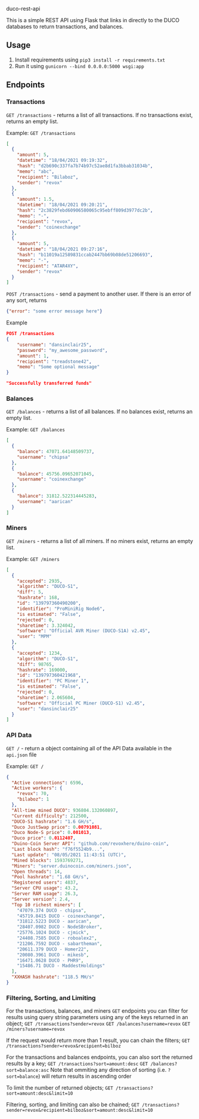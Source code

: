 duco-rest-api

This is a simple REST API using Flask that links in directly to the DUCO databases to return transactions, and balances.

## Usage

1. Install requirements using `pip3 install -r requirements.txt`
2. Run it using `gunicorn --bind 0.0.0.0:5000 wsgi:app` 

## Endpoints

### Transactions
`GET /transactions` - returns a list of all transactions. If no transactions exist, returns an empty list.

Example:
`GET /transactions`

```json
[
  {
    "amount": 5,
    "datetime": "18/04/2021 09:19:32",
    "hash": "d2b690c337fa7b74b97c52ae8d1fa3bbab31034b",
    "memo": "abc",
    "recipient": "Bilaboz",
    "sender": "revox"
  },
  {
    "amount": 1.5,
    "datetime": "18/04/2021 09:20:21",
    "hash": "2c3829febd60906580065c95ebff809d3977dc2b",
    "memo": "-",
    "recipient": "revox",
    "sender": "coinexchange"
  },
  {
    "amount": 5,
    "datetime": "18/04/2021 09:27:16",
    "hash": "b11019a12589831ccab2447bb69b08de51206693",
    "memo": "-",
    "recipient": "ATAR4XY",
    "sender": "revox"
  }
]
```



`POST /transactions` - send a payment to another user. If there is an error of any sort, returns 

```json
{"error": "some error message here"}
```

Example

```json
POST /transactions
{
    "username": "dansinclair25",
    "password": "my_awesome_password",
    "amount": 1,
    "recipient": "treadstone42",
    "memo": "Some optional message"
}
```

```json
"Successfully transferred funds"
```



### Balances

`GET /balances` - returns a list of all balances. If no balances exist, returns an empty list.

Example:
`GET /balances`

```json
[
  {
    "balance": 47071.64148509737,
    "username": "chipsa"
  },
  {
    "balance": 45756.09652071045,
    "username": "coinexchange"
  },
  {
    "balance": 31812.522314445283,
    "username": "aarican"
  }
]
```



### Miners

`GET /miners` - returns a list of all miners. If no miners exist, returns an empty list.

Example:
`GET /miners`

```json
[
  {
    "accepted": 2935,
    "algorithm": "DUCO-S1",
    "diff": 5,
    "hashrate": 168,
    "id": "139797360490200",
    "identifier": "ProMiniRig Node6",
    "is estimated": "False",
    "rejected": 0,
    "sharetime": 3.324042,
    "software": "Official AVR Miner (DUCO-S1A) v2.45",
    "user": "MPM"
  },
  {
    "accepted": 1234,
    "algorithm": "DUCO-S1",
    "diff": 98765,
    "hashrate": 169000,
    "id": "139797360421968",
    "identifier": "PC Miner 1",
    "is estimated": "False",
    "rejected": 0,
    "sharetime": 2.065604,
    "software": "Official PC Miner (DUCO-S1) v2.45",
    "user": "dansinclair25"
  }
]
```



### API Data

`GET /` - return a object containing all of the API Data available in the `api.json` file

Example:
`GET /`

```json
{
  "Active connections": 6596,
  "Active workers": {
    "revox": 70,
    "bilaboz": 1
  },
  "All-time mined DUCO": 936804.132060897,
  "Current difficulty": 212500,
  "DUCO-S1 hashrate": "1.6 GH/s",
  "Duco JustSwap price": 0.00791081,
  "Duco Node-S price": 0.001013,
  "Duco price": 0.0112407,
  "Duino-Coin Server API": "github.com/revoxhere/duino-coin",
  "Last block hash": "f76f5524b9...",
  "Last update": "08/05/2021 11:43:51 (UTC)",
  "Mined blocks": 1593769271,
  "Miners": "server.duinocoin.com/miners.json",
  "Open threads": 14,
  "Pool hashrate": "1.68 GH/s",
  "Registered users": 4837,
  "Server CPU usage": 43.2,
  "Server RAM usage": 26.3,
  "Server version": 2.4,
  "Top 10 richest miners": [
    "47079.374 DUCO - chipsa",
    "45719.8415 DUCO - coinexchange",
    "31812.5223 DUCO - aarican",
    "28407.0982 DUCO - NodeSBroker",
    "25776.1024 DUCO - cjmick",
    "24408.7585 DUCO - roboalex2",
    "21206.7592 DUCO - sabartheman",
    "20611.379 DUCO - Homer22",
    "20080.3961 DUCO - mikesb",
    "16471.0628 DUCO - PHR9",
    "15486.71 DUCO - MaddestHoldings"
  ],
  "XXHASH hashrate": "118.5 MH/s"
}
```



### Filtering, Sorting, and Limiting

For the transactions, balances, and miners `GET` endpoints you can filter for results using query string parameters using any of the keys returned in an object;
`GET /transactions?sender=revox`
`GET /balances?username=revox`
`GET /miners?username=revox`

If the request would return more than 1 result, you can chain the filters;
`GET /transactions?sender=revox&recipient=bilboz`

For the transactions and balances endpoints, you can also sort the returned results by a key;
`GET /transactions?sort=amount:desc`
`GET /balances?sort=balance:asc` 
Note that ommiting any direction of sorting (i.e. `?sort=balance`) will return results in ascending order

To limit the number of returned objects;
`GET /transactions?sort=amount:desc&limit=10`

Filtering, sorting, and limiting can also be chained;
`GET /transactions?sender=revox&recipient=bilboz&sort=amount:desc&limit=10`